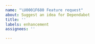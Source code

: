 ```yaml
---
name: "\U0001F680 Feature request"
about: Suggest an idea for Dependabot
title: ''
labels: enhancement
assignees: ''

---
```


<!--
Thank you for suggesting an idea to make Dependabot better.

We're a small team, so there's a limit to how much we can work on at once, but
we're always interested in your ideas. Please also note that
[Dependabot Core](https://github.com/dependabot/dependabot-core) is a public
repo, so in some cases you may be able to submit a pull request for your idea.

To help us better address your issue, please include as much of the following as possible:

- [ ] Briefly describe the feature idea in the title
- [ ] Describe the feature request in the "summary" section of the template below
- [ ] Add any additional labels relevant to the feature request


**Summary**


-->
